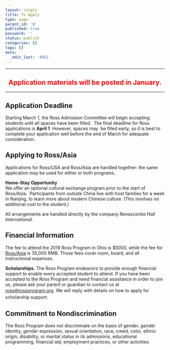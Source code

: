 ```yaml
---
layout: single
title: To Apply
type: page
parent_id: '0'
published: true
password: ''
status: publish
categories: []
tags: []
meta:
  _edit_last: '4951'
---
```

<hr />
<h2 style="text-align: center;"><span style="color: #ff0000;">Application materials will be posted in January.</span></h2>
<hr />
<h2>Application Deadline</h2>
<p>Starting March 1, the Ross Admission Committee will begin accepting students until all spaces have been filled.  The final deadline for Ross applications is <strong>April 1</strong>. However, spaces may  be filled early, so it is best to complete your application well before the end of March for adequate consideration.</p>
<h2>Applying to Ross/Asia</h2>
<p>Applications for Ross/USA and Ross/Asia are handled together: the same application may be used for either or both programs.</p>
<p><strong>Home-Stay Opportunity</strong><br />
We offer an optional cultural exchange program prior to the start of Ross/Asia.  Participants from outside China live with host families for a week in Nanjing, to learn more about modern Chinese culture. (This involves no additional cost to the student.)</p>
<p>All arrangements are handled directly by the company <em>Renascentia Hall International</em>.</p>
<h2>Financial Information</h2>
<p>The fee to attend the 2019 Ross Program in Ohio is $5000, while the fee for <a href="http://www.rossmathasia.org/luosi2/index.php?lang=en" target="_blank" rel="noopener">Ross/Asia</a> is 35,000 RMB. Those fees cover room, board, and all instructional expenses.</p>
<p><b>Scholarships.</b> The Ross Program endeavors to provide enough financial support to enable every accepted student to attend. If you have been accepted to the Ross Program and need financial assistance in order to join us, please ask your parent or guardian to contact us at <span style="line-height: 1.5em;"><a href="mailto:ross@rossprogram.org">ross@rossprogram.org</a></span><span style="line-height: 1.5em;">. We will reply with details on how to apply for scholarship support.</span></p>
<h2>Commitment to Nondiscrimination</h2>
<p>The Ross Program does not discriminate on the basis of gender, gender identity, gender expression, sexual orientation, race, creed, color, ethnic origin, disability, or marital status in its admissions, educational programming, financial aid, employment practices, or other activities.</p>
